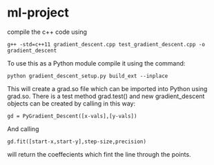# ml-project

compile the c++ code using 

`g++ -std=c++11 gradient_descent.cpp test_gradient_descent.cpp -o gradient_descent`

To use this as a Python module compile it using the command: 

`python gradient_descent_setup.py build_ext --inplace`

This will create a grad.so file which can be imported into Python using grad.so.
There is a test method grad.test() and new gradient_descent objects can be created by calling in this way:

`gd = PyGradient_Descent([x-vals],[y-vals])`

And calling 

`gd.fit([start-x,start-y],step-size,precision)`

will return the coeffecients which fint the line through the points.
